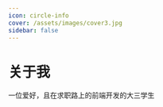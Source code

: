 ```yaml
---
icon: circle-info
cover: /assets/images/cover3.jpg
sidebar: false
---
```


# 关于我

一位爱好，且在求职路上的前端开发的大三学生




